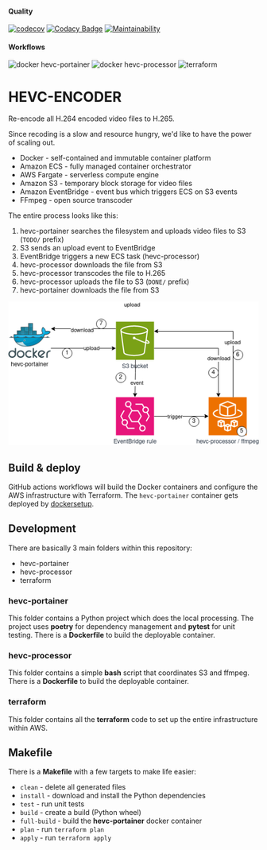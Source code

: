 #### Quality

[![codecov](https://codecov.io/gh/melvyndekort/hevc-encoder/graph/badge.svg?token=nRCqhWXgk5)](https://codecov.io/gh/melvyndekort/hevc-encoder) [![Codacy Badge](https://app.codacy.com/project/badge/Grade/486c1b59dad14aedbcac48b252759f83)](https://app.codacy.com/gh/melvyndekort/hevc-encoder/dashboard?utm_source=gh&utm_medium=referral&utm_content=&utm_campaign=Badge_grade) [![Maintainability](https://api.codeclimate.com/v1/badges/9dee905ee45a47d97c9f/maintainability)](https://codeclimate.com/github/melvyndekort/hevc-encoder/maintainability)

#### Workflows

![docker hevc-portainer](https://github.com/melvyndekort/hevc-encoder/actions/workflows/docker-hevc-portainer.yml/badge.svg) ![docker hevc-processor](https://github.com/melvyndekort/hevc-encoder/actions/workflows/docker-hevc-processor.yml/badge.svg) ![terraform](https://github.com/melvyndekort/hevc-encoder/actions/workflows/terraform.yml/badge.svg)

# HEVC-ENCODER

Re-encode all H.264 encoded video files to H.265.

Since recoding is a slow and resource hungry, we'd like to have the power of scaling out.

*   Docker - self-contained and immutable container platform
*   Amazon ECS - fully managed container orchestrator
*   AWS Fargate - serverless compute engine
*   Amazon S3 - temporary block storage for video files
*   Amazon EventBridge - event bus which triggers ECS on S3 events
*   FFmpeg - open source transcoder

The entire process looks like this:

1.   hevc-portainer searches the filesystem and uploads video files to S3 (`TODO/` prefix)
2.   S3 sends an upload event to EventBridge
3.   EventBridge triggers a new ECS task (hevc-processor)
4.   hevc-processor downloads the file from S3
5.   hevc-processor transcodes the file to H.265
6.   hevc-processor uploads the file to S3 (`DONE/` prefix)
7.   hevc-portainer downloads the file from S3

![Flow diagram](docs/flow.png "Flow")

## Build & deploy

GitHub actions workflows will build the Docker containers and configure the AWS infrastructure with Terraform.
The `hevc-portainer` container gets deployed by [dockersetup](https://github.com/melvyndekort/dockersetup).

## Development

There are basically 3 main folders within this repository:

*   hevc-portainer
*   hevc-processor
*   terraform

### hevc-portainer

This folder contains a Python project which does the local processing.
The project uses **poetry** for dependency management and **pytest** for unit testing.
There is a **Dockerfile** to build the deployable container.

### hevc-processor

This folder contains a simple **bash** script that coordinates S3 and ffmpeg.
There is a **Dockerfile** to build the deployable container.

### terraform

This folder contains all the **terraform** code to set up the entire infrastructure within AWS.

## Makefile

There is a **Makefile** with a few targets to make life easier:

*   `clean` - delete all generated files
*   `install` - download and install the Python dependencies
*   `test` - run unit tests
*   `build` - create a build (Python wheel)
*   `full-build` - build the **hevc-portainer** docker container
*   `plan` - run `terraform plan`
*   `apply` - run `terraform apply`
